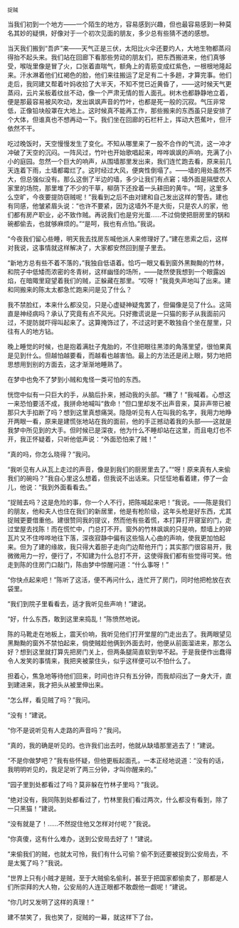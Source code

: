     捉贼 

   当我们初到一个地方——一个陌生的地方，容易感到兴趣，但也最容易感到一种莫名其妙的疑惧，好像对于一个初次见面的朋友，多少总有些猜不透的感想。

   当天我们搬到“吾庐”来——天气正是三伏，太阳比火伞还要灼人，大地生物都蒸闷得抬不起头来。我们站在回廊下看那些劳动的朋友们，把东西搬进来，他们真够受，喉咙里像是冒了火，口张着直喘气，额角上的青筋变成红紫色，一根根地隆起来。汗水淋着他们红褐色的脸，他们来往搬运了足足有二十多趟，才算完事。他们走后，我同建又帮着叶妈收拾了大半天，不知不觉已近黄昏了，——这时候天气更蒸闷，云片呆板着纹丝不动，像一个严肃无情的哲人面孔。树木也都静静地立着，便是那最容易被风吹动，发出飒飒声音的竹叶，也都是死一般的沉寂。气压非常低，正像铅块般罩在大地上。这时候真不能再工作，那些搬来的东西虽只是安排了个大体，但谁真也不想再动一下。我们坐在回廊的石栏杆上，挥动大芭蕉叶，但汗依然不干。

   吃过晚饭时，天空慢慢发生了变化。不知从哪里来了一股不合作的气流，这一冲才冲破了天空的沉闷。一阵风过，竹叶也开始歌唱起来，哗哗飒飒的声响，充满了小小的庭园。忽然一个巨大的响声，从围墙那里发出来，我们连忙跑去看，原来前几天连着下雨，土墙都霉烂了。这时经过大风，便爽性倒塌了。——墙的用处虽然不大，但总强似没有。那么这倒了半边的墙，多少让我们有点窘；墙外面是隔壁农人家里的场院，那里堆了不少的干草，柳荫下还拴着一头耕田的黄牛。“呵，这里多么空旷，今夜要提防窃贼呢！”我看到之后不由对建和自己发出这样的警告。建也有同感，他皱紧眉头说：“也许不要紧，因为这墙外不是大街，只是农人的家，他们都有房产职业，必不致作贼。再说我们也是穷光蛋……不过倘使把厨房里的锅和碗都偷去，也就够麻烦的。”“是呵，我也有点怕。”我说。

   “今夜我们留心些睡，明天我去找房东喊他派人来修理好了。”建在思索之后，这样对我说，这事情就这样解决了，大家都安然回到屋子里去。

   “新地方总有些不着不落的，”我独自低语着。恰巧一眼又看到窗外黑黝黝的竹林，和院子中低矮而浓密的冬青树，这样幽怪的场所，——陡然使我想到一个眼露凶焰，在暗陬里窥望着我们的贼，正躲藏在那里。“哎呀！”我竟失声地叫了出来。建和同搬来的陈太太都急忙跑来问是见了什么？

   我不禁脸红，本来什么都没见，只是心虚疑神疑鬼罢了，但偏像是见了什么。这简直是神经病吗？承认了究竟有点不风光。只好撒谎说是一只猫的影子从我面前闪过，不提防就吓得叫起来了。这算掩饰过了，不过这时更不敢独自个坐在屋里，只往有人的地方钻。

   晚上睡觉的时候，也是抱着满肚子鬼胎的，不住把眼往黑漆的角落里望，很怕果真是见到什么。但越怕越要看，而越看也越害怕。最上的方法还是闭上眼，努力地把思想用到别的方面去，这才渐渐地睡熟了。

   在梦中也免不了梦到小贼和鬼怪一类可怕的东西。

   恍惚中似有一只巨大的手，从脑后扑来，撼动我的头部。“糟了！”我喊着。心想这一来恐怕要活不成，我拼命地喊叫“救命！”但口里却发不出声音来，莫非声带已被那只大手掐断了吗？想到这里真想痛哭。隐隐听见有人在叫我的名字，我用力地睁开两眼一看，原来是建慌张地站在我的面前，他的手正撼动着我的头部——这就是我梦中所见到的大手。但时候已是深夜，他为什么不睡却站在这里，而且电灯也不开，我正怀疑着，只听他低声说：“外面恐怕来了贼！”

   “真的吗，你怎么晓得？”我问。

   “我听见有人从瓦上走过的声音，像是到我们的厨房里去了。”“呀！原来真有人来偷我们的碗吗？”我自心里这么想着，但我说不出话来。只怔怔地看着建，停了一会儿，他说：“我到外面看看去。”

   “捉贼去吗？这是危险的事，你一个人不行，把陈喊起来吧！”我说。——陈是我们的朋友，他和夫人也住在我们的新居里，他是有枪阶级，这年头枪是好东西，尤其捉贼更要借重他。建很赞同我的提议，然而他有些着慌，本打算打开寝室的门，走过堂屋去找陈！而在慌忙中，门总打不开。窗外的竹林飒飒的只是响，颓墙上的碎瓦片又不住哗哗地往下落，深夜寂静中偏有这些恼人心曲的声响，使我更加怕起来。但为了建的缘故，我只得大着胆子走向门边帮他开门；其实那门很容易开，我微微用力一拧，便行了，不知建为什么总打不开，这使得我们都有些觉得可笑。他走到陈的住房门口敲门，陈由梦中惊醒问道：“什么事呀！”

   “你快点起来吧！”陈听了这活，便不再问什么，连忙开了房门，同时他把枪放在衣袋里。

   “我们到院子里看看去，适才我听见些声响！”建说。

   “好，什么东西，敢到这里来捣乱！”陈愤然地说。

   陈的马靴走在地板上，震天价响，我听见他们打开堂屋的门走出去了。我两眼望见黑黝黝的窗外不禁怕起来，倘使贼趁他俩到外面去时，他便从前面溜进来，那怎么好？想到这里就打算先把房门关上，但两条腿简直软到举不起。于是我便作出蠢得令人发笑的事情来，我把夹被蒙住头，似乎这样便可以不怕什么了。

   担着心，焦急地等待他们回来，时间也许只有五分钟，而我却闷出了一身大汗，直到建进来，我才把头从被里伸出来。

   “怎么样，看见贼了吗？”我问。

   “没有！”建说。

   “你不是说听见有人走路的声音吗？”我问。

   “真的，我的确是听见的。也许我们出去时，他就从缺墙那里逃去了！”建说。

   “不是你做梦吧？”我有些怀疑，但他更板起面孔，一本正经地说道：“没有的话，我明明听见的，我足足听了两三分钟，才叫你醒来的。”

   “园子里到处都看过了吗？莫非躲在竹林子里吗？”我说。

   “绝对没有，我同陈到处都看过了，竹林里我们看过两次，什么都没有看到，除了一只黑猫！”建说。

   “没有就是了！……不然捉住他又怎样对付呢？”我说。

   “你真傻，这有什么难办，送到公安局去好了！”建说。

   “来偷我们的贼，也就太可怜，我们有什么可偷？偷不到还要被捉到公安局去，不是太冤了吗？”我说。

   “世界上只有小贼才是贼，至于大贼偷名偷利，甚至于把国家都偷卖了，那都是人们所崇拜的大人物，公安局的人连正眼都不敢觑他一觑呢！”建说。

   “你几时又发明了这样的真理！”

   建不禁笑了，我也笑了，捉贼的一幕，就这样下了台。

